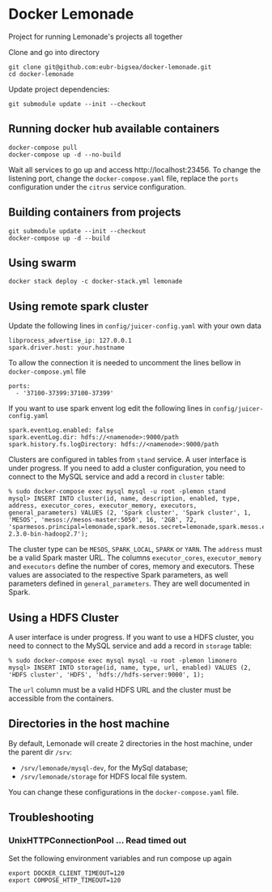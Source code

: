 Docker Lemonade
===============

Project for running Lemonade's projects all together

Clone and go into directory
```
git clone git@github.com:eubr-bigsea/docker-lemonade.git
cd docker-lemonade

```
Update project dependencies:
```
git submodule update --init --checkout
```

Running docker hub available containers
-------
```
docker-compose pull
docker-compose up -d --no-build
```
Wait all services to go up and access http://localhost:23456. To change the listening port, change the `docker-compose.yaml` file, replace the `ports` configuration under the `citrus` service configuration.


Building containers from projects
---------------
```
git submodule update --init --checkout
docker-compose up -d --build
```

Using swarm
-----------
```
docker stack deploy -c docker-stack.yml lemonade

```

Using remote spark cluster
--------------------------
Update the following lines in `config/juicer-config.yaml` with your own data
```
libprocess_advertise_ip: 127.0.0.1
spark.driver.host: your.hostname
```
To allow the connection it is needed to uncomment the lines bellow in
`docker-compose.yml` file
```
ports:
  - '37100-37399:37100-37399'
```
If you want to use spark envent log edit the following lines in
`config/juicer-config.yaml`
```
spark.eventLog.enabled: false
spark.eventLog.dir: hdfs://<namenode>:9000/path
spark.history.fs.logDirectory: hdfs://<namenode>:9000/path
```
Clusters are configured in tables from `stand` service. A user interface is under progress. If you need to add a cluster configuration, you need to connect to the MySQL service and add a record in `cluster` table:

```
% sudo docker-compose exec mysql mysql -u root -plemon stand
mysql> INSERT INTO cluster(id, name, description, enabled, type, address, executor_cores, executor_memory, executors, general_parameters) VALUES (2, 'Spark cluster', 'Spark cluster', 1, 'MESOS', 'mesos://mesos-master:5050', 16, '2GB', 72, 'sparmesos.principal=lemonade,spark.mesos.secret=lemonade,spark.mesos.executor.home=/opt/spspark-2.3.0-bin-hadoop2.7');
```
The cluster type can be `MESOS`, `SPARK_LOCAL`, `SPARK` or `YARN`. The `address` must be a valid Spark master URL. The columns `executor_cores`, `executor_memory` and `executors` define the number of cores, memory and executors. These values are associated to the respective Spark parameters, as well parameters defined in `general_parameters`. They are well documented in Spark.


Using a HDFS Cluster
--------------------
A user interface is under progress. If you want to use a HDFS cluster, you need to connect to the MySQL service and add a record in `storage` table:

```
% sudo docker-compose exec mysql mysql -u root -plemon limonero
mysql> INSERT INTO storage(id, name, type, url, enabled) VALUES (2, 'HDFS cluster', 'HDFS', 'hdfs://hdfs-server:9000', 1);
```
The `url` column must be a valid HDFS URL and the cluster must be accessible from the containers. 

Directories in the host machine
-------------------------------

By default, Lemonade will create 2 directories in the host machine, under the parent dir `/srv`: 
- `/srv/lemonade/mysql-dev`, for the MySql database;
- `/srv/lemonade/storage` for HDFS local file system.

You can change these configurations in the `docker-compose.yaml` file.

Troubleshooting
---------------
### UnixHTTPConnectionPool ... Read timed out
Set the following environment variables and run compose up again
```
export DOCKER_CLIENT_TIMEOUT=120
export COMPOSE_HTTP_TIMEOUT=120
```

